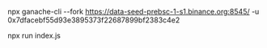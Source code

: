 npx ganache-cli --fork https://data-seed-prebsc-1-s1.binance.org:8545/ -u 0x7dfacebf55d93e3895373f22687899bf2383c4e2

npx run index.js
